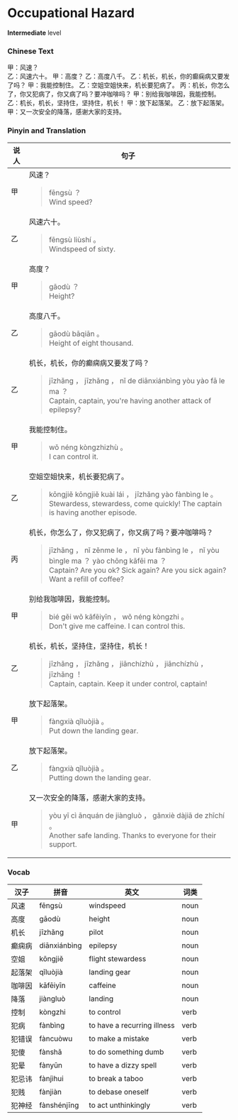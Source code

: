 # Occupational Hazard
**Intermediate** level
### Chinese Text
甲：风速？<br />乙：风速六十。
甲：高度？
乙：高度八千。
乙：机长，机长，你的癫痫病又要发了吗？
甲：我能控制住。
乙：空姐空姐快来，机长要犯病了。
丙：机长，你怎么了，你又犯病了，你又病了吗？要冲咖啡吗？
甲：别给我咖啡因，我能控制。
乙：机长，机长，坚持住，坚持住，机长！
甲：放下起落架。
乙：放下起落架。
甲：又一次安全的降落，感谢大家的支持。

### Pinyin and Translation
|说人|句子|
|----|----|
|甲|风速？<blockquote>fēngsù ？<br />Wind speed?</blockquote>|
|乙|风速六十。<blockquote>fēngsù liùshí 。<br />Windspeed of sixty.</blockquote>|
|甲|高度？<blockquote>gāodù ？<br />Height?</blockquote>|
|乙|高度八千。<blockquote>gāodù bāqiān 。<br />Height of eight thousand.</blockquote>|
|乙|机长，机长，你的癫痫病又要发了吗？<blockquote>jīzhǎng ， jīzhǎng ， nǐ de diānxiánbìng yòu yào fā le ma ？<br />Captain, captain, you're having another attack of epilepsy?</blockquote>|
|甲|我能控制住。<blockquote>wǒ néng kòngzhizhù 。<br />I can control it.</blockquote>|
|乙|空姐空姐快来，机长要犯病了。<blockquote>kōngjiě kōngjiě kuài lái ， jīzhǎng yào fànbìng le 。<br />Stewardess, stewardess, come quickly! The captain is having another episode.</blockquote>|
|丙|机长，你怎么了，你又犯病了，你又病了吗？要冲咖啡吗？<blockquote>jīzhǎng ， nǐ zěnme le ， nǐ yòu fànbìng le ， nǐ yòu bìngle ma ？ yào chōng kāfēi ma ？<br />Captain? Are you ok? Sick again? Are you sick again? Want a refill of coffee?</blockquote>|
|甲|别给我咖啡因，我能控制。<blockquote>bié gěi wǒ kāfēiyīn ， wǒ néng kòngzhi 。<br />Don't give me caffeine. I can control this.</blockquote>|
|乙|机长，机长，坚持住，坚持住，机长！<blockquote>jīzhǎng ， jīzhǎng ， jiānchízhù ， jiānchízhù ， jīzhǎng ！<br />Captain, captain. Keep it under control, captain!</blockquote>|
|甲|放下起落架。<blockquote>fàngxià qǐluòjià 。<br />Put down the landing gear.</blockquote>|
|乙|放下起落架。<blockquote>fàngxià qǐluòjià 。<br />Putting down the landing gear.</blockquote>|
|甲|又一次安全的降落，感谢大家的支持。<blockquote>yòu yī cì ānquán de jiàngluò ， gǎnxiè dàjiā de zhīchí 。<br />Another safe landing. Thanks to everyone for their support.</blockquote>|
### Vocab
|汉子|拼音|英文|词类|
|----|----|----|----|
|风速|fēngsù|windspeed|noun|
|高度|gāodù|height|noun|
|机长|jīzhǎng|pilot|noun|
|癫痫病|diānxiánbìng|epilepsy|noun|
|空姐|kōngjiě|flight stewardess|noun|
|起落架|qǐluòjià|landing gear|noun|
|咖啡因|kāfēiyīn|caffeine|noun|
|降落|jiàngluò|landing|noun|
|控制|kòngzhi|to control|verb|
|犯病|fànbìng|to have a recurring illness|verb|
|犯错误|fàncuòwu|to make a mistake|verb|
|犯傻|fànshǎ|to do something dumb|verb|
|犯晕|fànyūn|to have a dizzy spell|verb|
|犯忌讳|fànjìhui|to break a taboo|verb|
|犯贱|fànjiàn|to debase oneself|verb|
|犯神经|fànshénjīng|to act unthinkingly|verb|